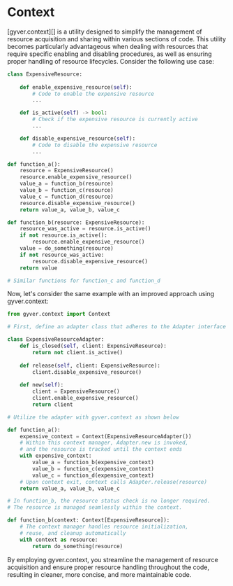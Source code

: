 # Context

[gyver.context][] is a utility designed to simplify the management of resource acquisition and sharing
within various sections of code. This utility becomes particularly advantageous when dealing with resources
that require specific enabling and disabling procedures, as well as ensuring proper handling of resource lifecycles.
Consider the following use case:

```python
class ExpensiveResource:
   
    def enable_expensive_resource(self):
        # Code to enable the expensive resource
        ...

    def is_active(self) -> bool:
        # Check if the expensive resource is currently active
        ...

    def disable_expensive_resource(self):
        # Code to disable the expensive resource
        ...

def function_a():
    resource = ExpensiveResource()
    resource.enable_expensive_resource()
    value_a = function_b(resource)
    value_b = function_c(resource)
    value_c = function_d(resource)
    resource.disable_expensive_resource()
    return value_a, value_b, value_c

def function_b(resource: ExpensiveResource):
    resource_was_active = resource.is_active()
    if not resource.is_active():
        resource.enable_expensive_resource()
    value = do_something(resource)
    if not resource_was_active:
        resource.disable_expensive_resource()
    return value

# Similar functions for function_c and function_d
```

Now, let's consider the same example with an improved approach using gyver.context:

```python
from gyver.context import Context

# First, define an adapter class that adheres to the Adapter interface

class ExpensiveResourceAdapter:
    def is_closed(self, client: ExpensiveResource):
        return not client.is_active()
    
    def release(self, client: ExpensiveResource):
        client.disable_expensive_resource()
    
    def new(self):
        client = ExpensiveResource()
        client.enable_expensive_resource()
        return client

# Utilize the adapter with gyver.context as shown below

def function_a():
    expensive_context = Context(ExpensiveResourceAdapter())
    # Within this context manager, Adapter.new is invoked,
    # and the resource is tracked until the context ends
    with expensive_context:
        value_a = function_b(expensive_context)
        value_b = function_c(expensive_context)
        value_c = function_d(expensive_context)
    # Upon context exit, context calls Adapter.release(resource)
    return value_a, value_b, value_c

# In function_b, the resource status check is no longer required.
# The resource is managed seamlessly within the context.

def function_b(context: Context[ExpensiveResource]):
    # The context manager handles resource initialization,
    # reuse, and cleanup automatically
    with context as resource:
        return do_something(resource)
```

By employing gyver.context, you streamline the management of resource acquisition and ensure proper resource handling throughout the code, resulting in cleaner, more concise, and more maintainable code.